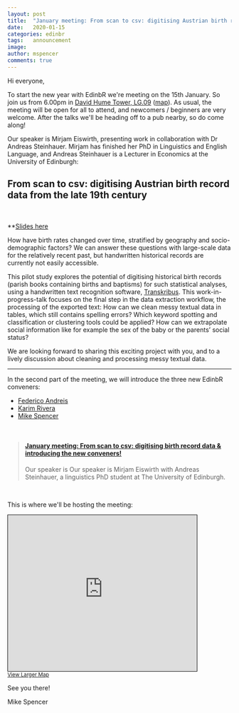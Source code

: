 ```yaml
---
layout: post
title:  "January meeting: From scan to csv: digitising Austrian birth record data from the late 19th century & introducing the new EdinbR conveners!"
date:   2020-01-15
categories: edinbr
tags:   announcement
image:
author: mspencer
comments: true
---
```




Hi everyone,
<br/>


To start the new year with EdinbR we're meeting on the 15th January. So join us from 6.00pm in [David Hume Tower, LG.09](https://www.ed.ac.uk/timetabling-examinations/timetabling/room-bookings/bookable-rooms3/room/0228_-1_LG.09) ([map](https://www.openstreetmap.org/way/5325200)). As usual, the meeting will be open for all to attend, and newcomers / beginners are very welcome. After the talks we'll be heading off to a pub nearby, so do come along!


Our speaker is Mirjam Eiswirth, presenting work in collaboration with Dr Andreas Steinhauer. Mirjam has finished her PhD in Linguistics and English Language, and Andreas Steinhauer is a Lecturer in Economics at the University of Edinburgh:

## From scan to csv: digitising Austrian birth record data from the late 19th century
<br/>

**[Slides here](https://mirjameiswirth.wordpress.com/2020/01/16/from-scan-to-csv-a-digital-humanities-project/)

How have birth rates changed over time, stratified by geography and socio-demographic factors? We can answer these questions with large-scale data for the relatively recent past, but handwritten historical records are currently not easily accessible.

This pilot study explores the potential of digitising historical birth records (parish books containing births and baptisms) for such statistical analyses, using a handwritten text recognition software, [Transkribus](https://transkribus.eu/Transkribus/).  This work-in-progress-talk focuses on the final step in the data extraction workflow, the processing of the exported text: How can we clean messy textual data in tables, which still contains spelling errors? Which keyword spotting and classification or clustering tools could be applied? How can we extrapolate social information like for example the sex of the baby or the parents’ social status?

We are looking forward to sharing this exciting project with you, and to a lively discussion about cleaning and processing messy textual data.

---

In the second part of the meeting, we will introduce the three new EdinbR conveners:

* [Federico Andreis](https://twitter.com/Chicco_Stat)
* [Karim Rivera](https://twitter.com/karimsinha)
* [Mike Spencer](https://twitter.com/MikeRSpencer)


<br/>
<blockquote class="embedly-card"><h4><a href="https://www.meetup.com/EdinbR/events/267805800/">January meeting: From scan to csv: digitising birth record data & introducing the new conveners!</a></h4><p>Our speaker is Our speaker is Mirjam Eiswirth with Andreas Steinhauer, a linguistics PhD student at The University of Edinburgh.</p></blockquote>
<script async src="//cdn.embedly.com/widgets/platform.js" charset="UTF-8"></script>

<br/>

This is where we'll be hosting the meeting:

<iframe width="425" height="350" frameborder="0" scrolling="no" marginheight="0" marginwidth="0" src="https://www.openstreetmap.org/export/embed.html?bbox=-3.187716901302338%2C55.942479993805186%2C-3.1859815120697026%2C55.943822851362&amp;layer=mapnik" style="border: 1px solid black"></iframe><br/><small><a href="https://www.openstreetmap.org/#map=19/55.94315/-3.18685">View Larger Map</a></small>

See you there!

Mike Spencer
